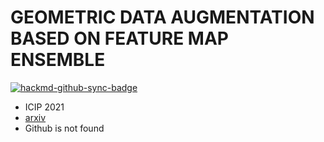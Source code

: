 # GEOMETRIC DATA AUGMENTATION BASED ON FEATURE MAP ENSEMBLE

[![hackmd-github-sync-badge](https://hackmd.io/5Y2BWB61SY2wNV7cxvqVTQ/badge)](https://hackmd.io/5Y2BWB61SY2wNV7cxvqVTQ)


- ICIP 2021
- [arxiv](https://arxiv.org/abs/2107.10524)
- Github is not found
